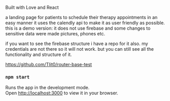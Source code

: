 Built with Love and React

a landing page for patients to schedule their therapy appointments in an easy
manner it uses the calendly api to make it as user friendly as possible.
this is a demo version: it does not use firebase and some changes to sensitive
data were made pictures, phones etc.

if you want to see the firebase structure i have a repo for it also. my credentials are not there so it will not work. but you can still see all the functionality and structure of it.  

https://github.com/TIit0/router-base-test

### `npm start`

Runs the app in the development mode.\
Open [http://localhost:3000](http://localhost:3000) to view it in your browser.



